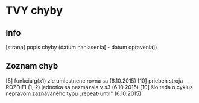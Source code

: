 # TVY chyby

## Info

[strana]  popis chyby (datum nahlasenia[ - datum opravenia])

## Zoznam chyb

[5] funkcia g(x1) zle umiestnene rovna sa (6.10.2015)
[10] priebeh stroja ROZDIEL(1, 2) jednotka sa nezmazala v s3 (6.10.2015)
[10] šlo teda o cyklus neprávom zaznávaného typu „repeat-until" (6.10.2015)

